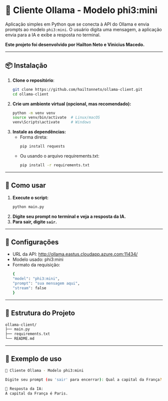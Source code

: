 # 🧠 Cliente Ollama - Modelo phi3:mini

Aplicação simples em Python que se conecta à API do Ollama e envia prompts ao modelo `phi3:mini`. O usuário digita uma mensagem, a aplicação envia para a IA e exibe a resposta no terminal.

**Este projeto foi desenvolvido por Hailton Neto e Vinicius Macedo.**

---

## 📦 Instalação

1. **Clone o repositório**:
   ```bash
   git clone https://github.com/hailtonneto/ollama-client.git
   cd ollama-client
   ```
2. **Crie um ambiente virtual (opcional, mas recomendado):**
    ```bash
    python -m venv venv
    source venv/bin/activate  # Linux/macOS
    venv\Scripts\activate     # Windows
    ```
3. **Instale as dependências:**
    - Forma direta:
        ```bash
        pip install requests
        ```
    - Ou usando o arquivo requirements.txt:
        ```bash
        pip install -r requirements.txt
        ```

---

## 🚀 Como usar

1. **Execute o script:**
    ```bash
    python main.py
    ```
2. **Digite seu prompt no terminal e veja a resposta da IA.**
3. **Para sair, digite `sair`.**

---

## 🔧 Configurações

- URL da API: http://ollama.eastus.cloudapp.azure.com:11434/
- Modelo usado: phi3:mini
- Formato da requisição:
    ```bash
    {
    "model": "phi3:mini",
    "prompt": "sua mensagem aqui",
    "stream": false
    }
    ```

---

## 📁 Estrutura do Projeto

```bash
ollama-client/
├── main.py
├── requirements.txt
└── README.md
```

---

## 📄 Exemplo de uso

```bash
🧠 Cliente Ollama - Modelo phi3:mini

Digite seu prompt (ou 'sair' para encerrar): Qual a capital da França?

💬 Resposta da IA:
A capital da França é Paris.
```
